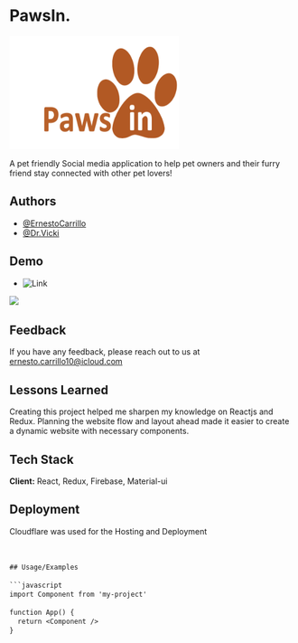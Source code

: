 
# PawsIn.
<img src="./public/paws-in.png" width="300" height="200"/>

A pet friendly Social media application to help pet owners and their furry friend stay connected with other pet lovers!


## Authors

- [@ErnestoCarrillo](https://github.com/Ernie0921/PawsIn)
- [@Dr.Vicki]()
  
    
## Demo

- ![Link](https://pawsin-89129.web.app/)

![](./public/pawsId.gif)

 
  
## Feedback

If you have any feedback, please reach out to us at ernesto.carrillo10@icloud.com

  
## Lessons Learned

Creating this project helped me sharpen my knowledge on Reactjs and Redux. Planning the website flow and layout ahead made it easier to create a dynamic website with necessary components.

  
## Tech Stack

**Client:** React, Redux, Firebase, Material-ui


  
## Deployment

Cloudflare was used for the Hosting and Deployment
```

  
## Usage/Examples

```javascript
import Component from 'my-project'

function App() {
  return <Component />
}
```
